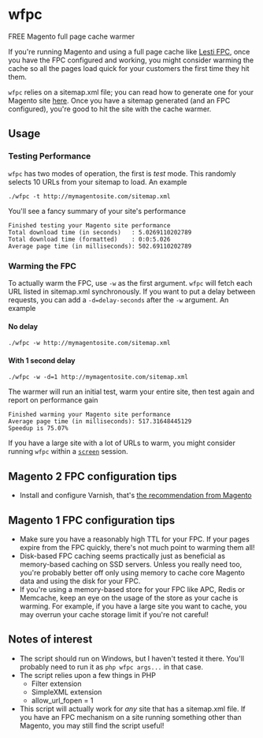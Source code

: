 # wfpc

FREE Magento full page cache warmer

If you're running Magento and using a full page cache like [Lesti FPC](https://gordonlesti.com/projects/lestifpc/), once you have the FPC configured and working, you might consider warming the cache so all the pages load quick for your customers the first time they hit them.

`wfpc` relies on a sitemap.xml file; you can read how to generate one for your Magento site  [here](http://alanstorm.com/generating_google_sitemaps_in_magento). Once you have a sitemap generated (and an FPC configured), you're good to hit the site with the cache warmer.

## Usage
### Testing Performance
`wfpc` has two modes of operation, the first is *test* mode. This randomly selects 10 URLs from your sitemap to load. An example
```
./wfpc -t http://mymagentosite.com/sitemap.xml
```
You'll see a fancy summary of your site's performance
```shell
Finished testing your Magento site performance
Total download time (in seconds)   : 5.0269110202789
Total download time (formatted)    : 0:0:5.026
Average page time (in milliseconds): 502.69110202789
```

### Warming the FPC
To actually warm the FPC, use `-w` as the first argument. `wfpc` will fetch each URL listed in sitemap.xml synchronously. If you want to put a delay between requests, you can add a `-d=delay-seconds` after the `-w` argument. An example
#### No delay
```
./wfpc -w http://mymagentosite.com/sitemap.xml
```
#### With 1 second delay
```
./wfpc -w -d=1 http://mymagentosite.com/sitemap.xml
```

The warmer will run an initial test, warm your entire site, then test again and report on performance gain

```shell
Finished warming your Magento site performance
Average page time (in milliseconds): 517.31648445129
Speedup is 75.07%
```

If you have a large site with a lot of URLs to warm, you might consider running `wfpc` within a [`screen`](http://www.gnu.org/software/screen/manual/screen.html) session.

## Magento 2 FPC configuration tips
 * Install and configure Varnish, that's [the recommendation from Magento](http://devdocs.magento.com/guides/v2.0/config-guide/varnish/config-varnish.html)

## Magento 1 FPC configuration tips
 * Make sure you have a reasonably high TTL for your FPC. If your pages expire from the FPC quickly, there's not much point to warming them all!
 * Disk-based FPC caching seems practically just as beneficial as memory-based caching on SSD servers. Unless you really need too, you're probably better off only using memory to cache core Magento data and using the disk for your FPC.
 * If you're using a memory-based store for your FPC like APC, Redis or Memcache, keep an eye on the usage of the store as your cache is warming. For example, if you have a large site you want to cache, you may overrun your cache storage limit if you're not careful!

## Notes of interest
* The script should run on Windows, but I haven't tested it there. You'll probably need to run it as `php wfpc args...` in that case.
* The script relies upon a few things in PHP
  - Filter extension
  - SimpleXML extension
  - allow_url_fopen = 1
* This script will actually work for *any* site that has a sitemap.xml file. If you have an FPC mechanism on a site running something other than Magento, you may still find the script useful!

